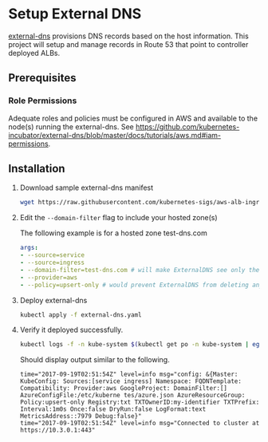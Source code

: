 # Setup External DNS
[external-dns](https://github.com/kubernetes-incubator/external-dns) provisions DNS records based on the host information. This project will setup and manage records in Route 53 that point to controller deployed ALBs.

## Prerequisites
### Role Permissions
Adequate roles and policies must be configured in AWS and available to the node(s) running the external-dns. See https://github.com/kubernetes-incubator/external-dns/blob/master/docs/tutorials/aws.md#iam-permissions.

## Installation
1. Download sample external-dns manifest
   
    ``` bash
    wget https://raw.githubusercontent.com/kubernetes-sigs/aws-alb-ingress-controller/v1.1.0/docs/examples/external-dns.yaml
    ```

2. Edit the `--domain-filter` flag to include your hosted zone(s)

    The following example is for a hosted zone test-dns.com

    ```yaml
    args:
    - --source=service
    - --source=ingress
    - --domain-filter=test-dns.com # will make ExternalDNS see only the hosted zones matching provided domain, omit to process all available hosted zones
    - --provider=aws
    - --policy=upsert-only # would prevent ExternalDNS from deleting any records, omit to enable full synchronization
    ```

3. Deploy external-dns

    ``` bash
    kubectl apply -f external-dns.yaml
    ```

4. Verify it deployed successfully.

    ``` bash
    kubectl logs -f -n kube-system $(kubectl get po -n kube-system | egrep -o 'external-dns[A-Za-z0-9-]+')
    ```

    Should display output similar to the following.
    ```
    time="2017-09-19T02:51:54Z" level=info msg="config: &{Master: KubeConfig: Sources:[service ingress] Namespace: FQDNTemplate: Compatibility: Provider:aws GoogleProject: DomainFilter:[] AzureConfigFile:/etc/kuberne tes/azure.json AzureResourceGroup: Policy:upsert-only Registry:txt TXTOwnerID:my-identifier TXTPrefix: Interval:1m0s Once:false DryRun:false LogFormat:text MetricsAddress::7979 Debug:false}"
    time="2017-09-19T02:51:54Z" level=info msg="Connected to cluster at https://10.3.0.1:443"
    ```